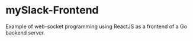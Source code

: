# mySlack-Frontend
Example of web-socket programming using ReactJS as a frontend of a Go backend server.  
